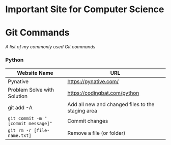# Important Site for Computer Science
Git Commands
============

_A list of my commonly used Git commands_

### Python
| Website Name | URL |
| ------- | ----------- |
| Pynative | https://pynative.com/ |
|  Problem Solve with Solution | https://codingbat.com/python |
| git add -A | Add all new and changed files to the staging area |
| `git commit -m "[commit message]"` | Commit changes |
| `git rm -r [file-name.txt]` | Remove a file (or folder) |

